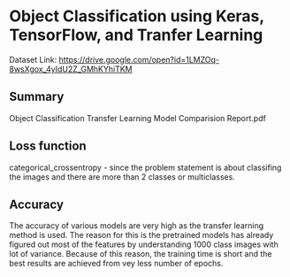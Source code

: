 # Object Classification using Keras, TensorFlow, and Tranfer Learning
Dataset Link: https://drive.google.com/open?id=1LMZOq-8wsXgox_4yIdU2Z_GMhKYhiTKM

## Summary
Object Classification Transfer Learning Model Comparision Report.pdf


## Loss function
categorical_crossentropy - since the problem statement is about classifing the images and there are more than 2 classes or multiclasses.

## Accuracy
The accuracy of various models are very high as the transfer learning method is used. The reason for this is the pretrained models has already figured out most of the features by understanding 1000 class images with lot of variance.
Because of this reason, the training time is short and the best results are achieved from vey less number of epochs.
